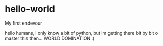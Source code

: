 # hello-world
My first endevour

hello humans,
i only know a bit of python, but im getting there
bit by bit o master this then...
WORLD DOMINATION
:)
